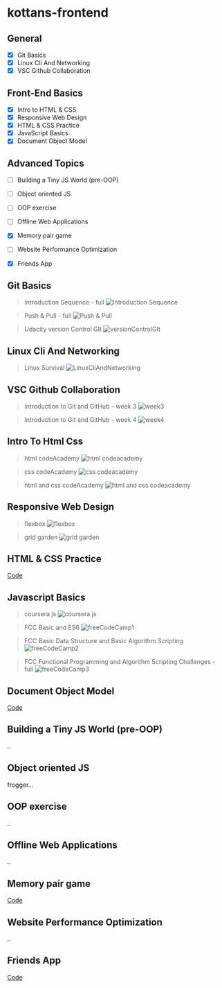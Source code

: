 # kottans-frontend

## General
- [x] Git Basics
- [x] Linux Cli And Networking
- [x] VSC Github Collaboration

## Front-End Basics
- [x] Intro to HTML & CSS
- [x] Responsive Web Design
- [x] HTML & CSS Practice
- [x] JavaScript Basics
- [x] Document Object Model 

## Advanced Topics
- [ ] Building a Tiny JS World (pre-OOP) 
- [ ] Object oriented JS 
- [ ] OOP exercise
- [ ] Offline Web Applications 
- [x] Memory pair game
- [ ] Website Performance Optimization 
- [x] Friends App 


## Git Basics

> Introduction Sequence - full
![Introduction Sequence](https://github.com/AsaMitaka/kottans-frontend/blob/main/Git_Basics/Introduction%20Sequence.png)

> Push & Pull - full
![Push & Pull](https://github.com/AsaMitaka/kottans-frontend/blob/main/Git_Basics/Push%20%26%20Pull.png)

> Udacity version Control GIt
![versionControlGIt](https://github.com/AsaMitaka/kottans-frontend/blob/main/Git_Basics/versionControlGIt.png)

## Linux Cli And Networking 

> Linux Survival 
![LinuxCliAndNetworking](https://github.com/AsaMitaka/kottans-frontend/blob/main/LinuxCliAndNetworking/linux.png)

## VSC Github Collaboration 

> Introduction to Git and GitHub - week 3
![week3](https://github.com/AsaMitaka/kottans-frontend/blob/main/vscGithubCollaboration/week%203.png)

> Introduction to Git and GitHub - week 4
![week4](https://github.com/AsaMitaka/kottans-frontend/blob/main/vscGithubCollaboration/week4.png)

## Intro To Html Css 

> html codeAcademy
![html codeacademy](https://github.com/AsaMitaka/kottans-frontend/blob/main/introToHtmlCss/html%20codeacademy.png)

> css codeAcademy
![css codeacademy](https://github.com/AsaMitaka/kottans-frontend/blob/main/introToHtmlCss/css%20codeacademy.png)

> html and css codeAcademy
![html and css codeacademy](https://github.com/AsaMitaka/kottans-frontend/blob/main/introToHtmlCss/html%20and%20css.png)


## Responsive Web Design 

> flexbox 
![flexbox](https://github.com/AsaMitaka/kottans-frontend/blob/main/responsiveWebDesign/flexbox.png)

> grid garden 
![grid garden](https://github.com/AsaMitaka/kottans-frontend/blob/main/responsiveWebDesign/grid%20garden.png)

## HTML & CSS Practice

[Code](https://github.com/AsaMitaka/kottans-frontend/tree/main/hooliStylePopup)

## Javascript Basics

> coursera js 
![coursera js](https://github.com/AsaMitaka/kottans-frontend/blob/main/javascriptBasics/coursera%20js.png)

> FCC Basic and ES6
![freeCodeCamp1](https://github.com/AsaMitaka/kottans-frontend/blob/main/javascriptBasics/freeCodeCamp1.png)

> FCC Basic Data Structure and Basic Algorithm Scripting
![freeCodeCamp2](https://github.com/AsaMitaka/kottans-frontend/blob/main/javascriptBasics/freeCodeCamp2.png)

> FCC Functional Programming and Algorithm Scripting Challenges - full
![freeCodeCamp3](https://github.com/AsaMitaka/kottans-frontend/blob/main/javascriptBasics/freeCodeCamp3.png)

## Document Object Model 

[Code](https://github.com/AsaMitaka/kottans-frontend/tree/main/dom)

## Building a Tiny JS World (pre-OOP) 
..

## Object oriented JS 

frogger...

## OOP exercise 
..

## Offline Web Applications
.. 

## Memory pair game 

[Code](https://github.com/AsaMitaka/kottans-frontend/tree/main/memory-pair-game)

## Website Performance Optimization 
..

## Friends App

[Code](https://github.com/AsaMitaka/kottans-frontend/tree/main/friends-app)
